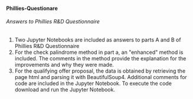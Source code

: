 <h4>Phillies-Questionare</h4>
<h6>Answers to Phillies R&D Questionnaire</h6>
<ol>
<li>Two Jupyter Notebooks are included as answers to parts A and B of Phillies R&D Questionnaire</li>
<li>For the check palindrome method in part a, an "enhanced" method is included. The comments in the method provide the explanation for the improvements and why they were made.</li>
<li>For the qualifying offer proposal, the data is obtained by retrieving the page html and parsing it with BeautifulSoup4. Additional comments for code are included in the Jupyter Notebook. To execute the code download and run the Jupyter Notebook.</li>
</ol>
